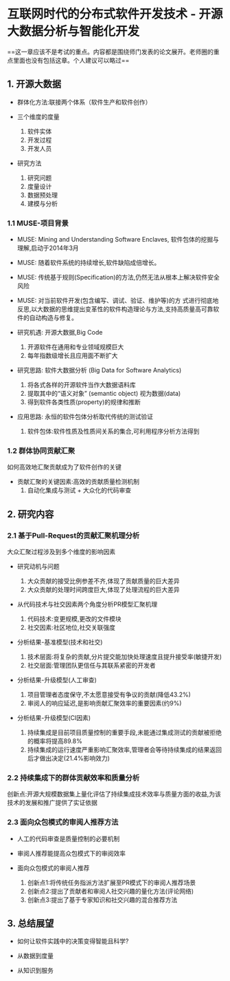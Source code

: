 # 互联网时代的分布式软件开发技术 - 开源大数据分析与智能化开发

==这一章应该不是考试的重点。内容都是围绕师门发表的论文展开。老师圈的重点里面也没有包括这章。个人建议可以略过==

## 1. 开源大数据

- 群体化方法:联接两个体系（软件生产和软件创作）

- 三个维度的度量
    1. 软件实体
    2. 开发过程
    3. 开发人员

- 研究方法
    1. 研究问题
    2. 度量设计
    3. 数据预处理
    4. 建模与分析

### 1.1 MUSE-项目背景

- MUSE: Mining and Understanding Software
Enclaves, 软件包体的挖掘与理解,启动于2014年3月

- MUSE: 随着软件系统的持续增长,软件缺陷成倍增长。

- MUSE: 传统基于规则(Specification)的方法,仍然无法从根本上解决软件安全风险

- MUSE: 对当前软件开发(包含编写、调试、验证、维护等)的方
式进行彻底地反思,以大数据的思维提出变革性的软件构造理论与方法,支持高质量高可靠软件的自动构造与修复。

- 研究机遇: 开源大数据,Big Code
    1. 开源软件在通用和专业领域规模巨大
    2. 每年指数级增长且应用面不断扩大

- 研究思路: 软件大数据分析 (Big Data for Software Analytics)
    1. 将各式各样的开源软件当作大数据语料库
    2. 提取其中的“语义对象” (semantic object) 视为数据(data)
    3. 得到软件各类性质(property)的规律和推断

- 应用思路: 永恒的软件包体分析取代传统的测试验证
    1. 软件包体:软件性质及性质间关系的集合,可利用程序分析方法得到

### 1.2 群体协同贡献汇聚

如何高效地汇聚贡献成为了软件创作的关键

- 贡献汇聚的关键因素:高效的贡献质量检测机制
    1. 自动化集成与测试 + 大众化的代码审查

## 2. 研究内容

### 2.1 基于Pull-Request的贡献汇聚机理分析

大众汇聚过程涉及到多个维度的影响因素

- 研究动机与问题
    1. 大众贡献的接受比例参差不齐,体现了贡献质量的巨大差异
    2. 大众贡献的处理时间跨度巨大,体现了处理流程的巨大差异

- 从代码技术与社交因素两个角度分析PR模型汇聚机理
    1. 代码技术:变更规模,更改的文件模块
    2. 社交因素:社区地位,社交关联强度

- 分析结果-基准模型(技术和社交)
    1. 技术层面:将复杂的贡献,分片提交能加快处理速度且提升接受率(敏捷开发)
    2. 社交层面:管理团队更信任与其联系紧密的开发者

- 分析结果-升级模型(人工审查)
    1. 项目管理者态度保守,不太愿意接受有争议的贡献(降低43.2%)
    2. 审阅人的响应延迟,是影响贡献汇聚效率的重要因素(约9%)

- 分析结果-升级模型(CI因素)
    1. 持续集成是目前项目质量控制的重要手段,未能通过集成测试的贡献被拒绝的概率将提高89.8%
    2. 持续集成的运行速度严重影响汇聚效率,管理者会等待持续集成的结果返回后才做出决定(21.4%影响效力)

### 2.2 持续集成下的群体贡献效率和质量分析

创新点:开源大规模数据集上量化评估了持续集成技术效率与质量方面的收益,为该技术的发展和推广提供了实证依据

### 2.3 面向众包模式的审阅人推荐方法

- 人工的代码审查是质量控制的必要机制

- 审阅人推荐能提高众包模式下的审阅效率

- 面向众包模式的审阅人推荐
    1. 创新点1:将传统任务指派方法扩展至PR模式下的审阅人推荐场景
    2. 创新点2:提出了贡献者和审阅人社交兴趣的量化方法(评论网络)
    3. 创新点3:提出了基于专家知识和社交兴趣的混合推荐方法

## 3. 总结展望

- 如何让软件实践中的决策变得智能且科学?

- 从数据到度量

- 从知识到服务
